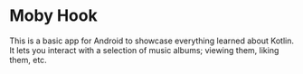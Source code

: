 # Moby Hook

This is a basic app for Android to showcase everything learned about Kotlin. It lets you interact with a selection of music albums; viewing them, liking them, etc.
